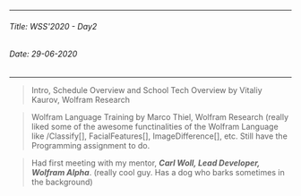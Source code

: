 ----------
###### Title: WSS'2020 - Day2
###### Date: 29-06-2020
----------



> Intro, Schedule Overview and School Tech Overview by Vitaliy Kaurov, Wolfram Research

> Wolfram Language Training by Marco Thiel, Wolfram Research (really liked some of the awesome functinalities of the Wolfram Language like /Classify[],
FacialFeatures[],
ImageDifference[], etc.
Still have the Programming assignment to do.

> Had first meeting with my mentor, ***Carl Woll, Lead Developer, Wolfram Alpha***. (really cool guy. Has a dog who barks sometimes in the background)
